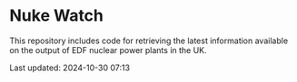 # Nuke Watch

This repository includes code for retrieving the latest information available on the output of EDF nuclear power plants in the UK.

Last updated: 2024-10-30 07:13